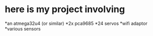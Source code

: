 # here is my project involving 
*an atmega32u4 (or similar)
*2x pca9685 
*24 servos
*wifi adaptor
*various sensors
